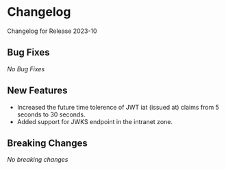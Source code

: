 # Changelog

Changelog for Release 2023-10

## Bug Fixes

*No Bug Fixes*

## New Features

- Increased the future time tolerence of JWT iat (issued at) claims from 5 seconds to 30 seconds.
- Added support for JWKS endpoint in the intranet zone. 

## Breaking Changes

*No breaking changes*